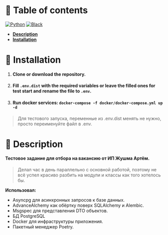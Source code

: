 # 📖 Table of contents

[![Python](https://img.shields.io/badge/Python-3.12-3777A7?style=flat-square)](https://www.python.org/)
[![Black](https://img.shields.io/badge/Style-Black-black?style=flat-square)](https://black.readthedocs.io/en/stable/)

<ul>
  <li>
    <b>
      <a href="#-description">Description</a>
    </b>
  </li>

  <li>
    <b>
      <a href="#-installation">Installation</a>
    </b>
  </li>
</ul>

# 💽 Installation

1. #### Clone or download the repository.
2. #### Fill `.env.dist` with the required variables or leave the filled ones for test start and rename the file to `.env`.
3. #### Run docker services: `docker-compose -f docker/docker-compose.yml up -d`

> Для тестового запуска, переменные из .env.dist менять не нужно, просто переименуйте файл в .env.

# 📃 Description

#### Тестовое задание для отбора на вакансию от ИП Жушма Артём.
> Делал час в день параллельно с основной работой, поэтому не всё успел красиво разбить на модули и классы как того хотелось бы. 

**Использовал:**
* Asyncpg для асинхронных запросов к базе данных.
* AdvanceAlchemy как обёртку поверх SQLAlchemy и Alembic.
* Msgspec для представления DTO объектов.
* БД PostgreSQL
* Docker для инфраструктуры приложения.
* Пакетный менеджер Poetry.
